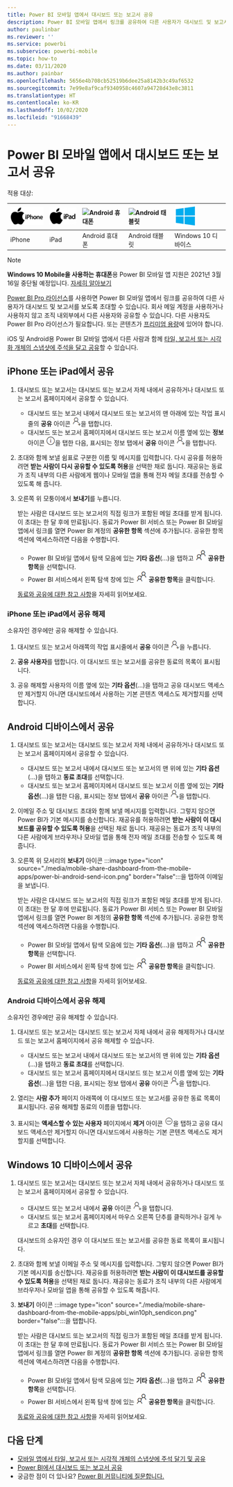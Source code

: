 ```yaml
---
title: Power BI 모바일 앱에서 대시보드 또는 보고서 공유
description: Power BI 모바일 앱에서 링크를 공유하여 다른 사용자가 대시보드 및 보고서를 보도록 초대하세요. 방법을 알아봅니다.
author: paulinbar
ms.reviewer: ''
ms.service: powerbi
ms.subservice: powerbi-mobile
ms.topic: how-to
ms.date: 03/11/2020
ms.author: painbar
ms.openlocfilehash: 5656e4b708cb52519b6dee25a8142b3c49af6532
ms.sourcegitcommit: 7e99e8af9caf9340958c4607a94728d43e8c3811
ms.translationtype: HT
ms.contentlocale: ko-KR
ms.lasthandoff: 10/02/2020
ms.locfileid: "91668439"
---
```

# <a name="share-a-dashboard-or-report-from-the-power-bi-mobile-apps"></a>Power BI 모바일 앱에서 대시보드 또는 보고서 공유
적용 대상:

| ![iPhone](./media/mobile-share-dashboard-from-the-mobile-apps/iphone-logo-50-px.png) | ![iPad](./media/mobile-share-dashboard-from-the-mobile-apps/ipad-logo-50-px.png) | ![Android 휴대폰](./media/mobile-share-dashboard-from-the-mobile-apps/android-phone-logo-50-px.png) | ![Android 태블릿](./media/mobile-share-dashboard-from-the-mobile-apps/android-tablet-logo-50-px.png) | ![Windows 10](./media/mobile-share-dashboard-from-the-mobile-apps/win-10-logo-50-px.png) |
|:--- |:--- |:--- |:--- |:--- |
| iPhone |iPad |Android 휴대폰 |Android 태블릿 |Windows 10 디바이스 |

>[!NOTE]
>**Windows 10 Mobile을 사용하는 휴대폰**용 Power BI 모바일 앱 지원은 2021년 3월 16일 중단될 예정입니다. [자세히 알아보기](/legal/powerbi/powerbi-mobile/power-bi-mobile-app-end-of-support-for-windows-phones)

[Power BI Pro 라이선스](../../fundamentals/service-features-license-type.md)를 사용하면 Power BI 모바일 앱에서 링크를 공유하여 다른 사용자가 대시보드 및 보고서를 보도록 초대할 수 있습니다. 회사 메일 계정을 사용하거나 사용하지 않고 조직 내외부에서 다른 사용자와 공유할 수 있습니다. 다른 사용자도 Power BI Pro 라이선스가 필요합니다. 또는 콘텐츠가 [프리미엄 용량](../../admin/service-premium-what-is.md)에 있어야 합니다.

iOS 및 Android용 Power BI 모바일 앱에서 다른 사람과 함께 [타일, 보고서 또는 시각화 개체의 스냅샷에 주석을 달고 공유](mobile-annotate-and-share-a-tile-from-the-mobile-apps.md)할 수 있습니다. 

## <a name="share-from-your-iphone-or-ipad"></a>iPhone 또는 iPad에서 공유

1. 대시보드 또는 보고서는 대시보드 또는 보고서 자체 내에서 공유하거나 대시보드 또는 보고서 홈페이지에서 공유할 수 있습니다.
    *  대시보드 또는 보고서 내에서 대시보드 또는 보고서의 맨 아래에 있는 작업 표시줄의 **공유** 아이콘 ![초대 아이콘](././media/mobile-share-dashboard-from-the-mobile-apps/power-bi-android-invite-icon-ss.png)을 탭합니다.
    *  대시보드 또는 보고서 홈페이지에서 대시보드 또는 보고서 이름 옆에 있는 **정보** 아이콘 ![기타 정보](./media/mobile-share-dashboard-from-the-mobile-apps/power-bi-more-info-icon.png)을 탭한 다음, 표시되는 정보 탭에서 **공유** 아이콘 ![초대 아이콘](./media/mobile-share-dashboard-from-the-mobile-apps/power-bi-android-invite-icon-ss.png)을 탭합니다.
2. 초대와 함께 보낼 쉼표로 구분한 이름 및 메시지를 입력합니다. 다시 공유를 허용하려면 **받는 사람이 다시 공유할 수 있도록 허용**을 선택한 채로 둡니다. 재공유는 동료가 조직 내부의 다른 사람에게 웹이나 모바일 앱을 통해 전자 메일 초대를 전송할 수 있도록 해 줍니다.
3. 오른쪽 위 모퉁이에서 **보내기**를 누릅니다.
   
   받는 사람은 대시보드 또는 보고서의 직접 링크가 포함된 메일 초대를 받게 됩니다. 이 초대는 한 달 후에 만료됩니다. 동료가 Power BI 서비스 또는 Power BI 모바일 앱에서 링크를 열면 Power BI 계정의 **공유한 항목** 섹션에 추가됩니다. 공유한 항목 섹션에 액세스하려면 다음을 수행합니다.
   
   * Power BI 모바일 앱에서 탐색 모음에 있는 **기타 옵션**(...)을 탭하고 ![공유한 항목](./././media/mobile-share-dashboard-from-the-mobile-apps/power-bi-shared-with-me-icon.png) **공유한 항목**을 선택합니다.
   * Power BI 서비스에서 왼쪽 탐색 창에 있는 ![공유한 항목](./././media/mobile-share-dashboard-from-the-mobile-apps/power-bi-shared-with-me-icon.png) **공유한 항목**을 클릭합니다.
   
   [동료와 공유에 대한 참고 사항](../../collaborate-share/service-share-dashboards.md)을 자세히 읽어보세요.

### <a name="unshare-from-your-iphone-or-ipad"></a>iPhone 또는 iPad에서 공유 해제
소유자인 경우에만 공유 해제할 수 있습니다.

1. 대시보드 또는 보고서 아래쪽의 작업 표시줄에서 **공유** 아이콘 ![공유 아이콘](././media/mobile-share-dashboard-from-the-mobile-apps/power-bi-android-invite-icon-ss.png)을 누릅니다.
2. **공유 사용자**를 탭합니다. 이 대시보드 또는 보고서를 공유한 동료의 목록이 표시됩니다.

3. 공유 해제할 사용자의 이름 옆에 있는 **기타 옵션**(...)을 탭하고 공유 대시보드 액세스만 제거할지 아니면 대시보드에서 사용하는 기본 콘텐츠 액세스도 제거할지를 선택합니다.



## <a name="share-from-your-android-device"></a>Android 디바이스에서 공유
1. 대시보드 또는 보고서는 대시보드 또는 보고서 자체 내에서 공유하거나 대시보드 또는 보고서 홈페이지에서 공유할 수 있습니다.
    *  대시보드 또는 보고서 내에서 대시보드 또는 보고서의 맨 위에 있는 **기타 옵션**(...)을 탭하고 **동료 초대**를 선택합니다.
    *  대시보드 또는 보고서 홈페이지에서 대시보드 또는 보고서 이름 옆에 있는 **기타 옵션**(...)을 탭한 다음, 표시되는 정보 탭에서 **공유** 아이콘 ![초대 아이콘](./media/mobile-share-dashboard-from-the-mobile-apps/power-bi-android-invite-icon-ss.png)을 탭합니다.
 
2. 이메일 주소 및 대시보드 초대와 함께 보낼 메시지를 입력합니다. 그렇지 않으면 Power BI가 기본 메시지를 송신합니다. 재공유를 허용하려면 **받는 사람이 이 대시보드를 공유할 수 있도록 허용**을 선택된 채로 둡니다. 재공유는 동료가 조직 내부의 다른 사람에게 브라우저나 모바일 앱을 통해 전자 메일 초대를 전송할 수 있도록 해줍니다.
   
3. 오른쪽 위 모서리의 **보내기** 아이콘 :::image type="icon" source="./media/mobile-share-dashboard-from-the-mobile-apps/power-bi-android-send-icon.png" border="false":::을 탭하여 이메일을 보냅니다.
   
    받는 사람은 대시보드 또는 보고서의 직접 링크가 포함된 메일 초대를 받게 됩니다. 이 초대는 한 달 후에 만료됩니다. 동료가 Power BI 서비스 또는 Power BI 모바일 앱에서 링크를 열면 Power BI 계정의 **공유한 항목** 섹션에 추가됩니다. 공유한 항목 섹션에 액세스하려면 다음을 수행합니다.
   * Power BI 모바일 앱에서 탐색 모음에 있는 **기타 옵션**(...)을 탭하고 ![공유한 항목](./././media/mobile-share-dashboard-from-the-mobile-apps/power-bi-shared-with-me-icon.png) **공유한 항목**을 선택합니다.
   * Power BI 서비스에서 왼쪽 탐색 창에 있는 ![공유한 항목](./././media/mobile-share-dashboard-from-the-mobile-apps/power-bi-shared-with-me-icon.png) **공유한 항목**을 클릭합니다.
   
   [동료와 공유에 대한 참고 사항](../../collaborate-share/service-share-dashboards.md)을 자세히 읽어보세요.


### <a name="unshare-from-your-android-device"></a>Android 디바이스에서 공유 해제
소유자인 경우에만 공유 해제할 수 있습니다.

1. 대시보드 또는 보고서는 대시보드 또는 보고서 자체 내에서 공유 해제하거나 대시보드 또는 보고서 홈페이지에서 공유 해제할 수 있습니다.
    *  대시보드 또는 보고서 내에서 대시보드 또는 보고서의 맨 위에 있는 **기타 옵션**(...)을 탭하고 **동료 초대**를 선택합니다.
    *  대시보드 또는 보고서 홈페이지에서 대시보드 또는 보고서 이름 옆에 있는 **기타 옵션**(...)을 탭한 다음, 표시되는 정보 탭에서 **공유** 아이콘 ![초대 아이콘](./media/mobile-share-dashboard-from-the-mobile-apps/power-bi-android-invite-icon-ss.png)을 탭합니다.

2. 열리는 **사람 추가** 페이지 아래쪽에 이 대시보드 또는 보고서를 공유한 동료 목록이 표시됩니다. 공유 해제할 동료의 이름을 탭합니다.
3. 표시되는 **액세스할 수 있는 사용자** 페이지에서 **제거** 아이콘 ![제거 아이콘](./media/mobile-share-dashboard-from-the-mobile-apps/power-bi-android-remove-icon.png)을 탭하고 공유 대시보드 액세스만 제거할지 아니면 대시보드에서 사용하는 기본 콘텐츠 액세스도 제거할지를 선택합니다.

## <a name="share-from-your-windows-10-device"></a>Windows 10 디바이스에서 공유

1. 대시보드 또는 보고서는 대시보드 또는 보고서 자체 내에서 공유하거나 대시보드 또는 보고서 홈페이지에서 공유할 수 있습니다.
    * 대시보드 또는 보고서 내에서 **공유** 아이콘 ![초대 아이콘](./media/mobile-share-dashboard-from-the-mobile-apps/power-bi-android-invite-icon-ss.png)을 탭합니다.
    * 대시보드 또는 보고서 홈페이지에서 마우스 오른쪽 단추를 클릭하거나 길게 누르고 **초대**를 선택합니다.
   
   대시보드의 소유자인 경우 이 대시보드 또는 보고서를 공유한 동료 목록이 표시됩니다.

2. 초대와 함께 보낼 이메일 주소 및 메시지를 입력합니다. 그렇지 않으면 Power BI가 기본 메시지를 송신합니다. 재공유를 허용하려면 **받는 사람이 이 대시보드를 공유할 수 있도록 허용**을 선택된 채로 둡니다. 재공유는 동료가 조직 내부의 다른 사람에게 브라우저나 모바일 앱을 통해 공유할 수 있도록 해줍니다.
   
3. **보내기** 아이콘 :::image type="icon" source="./media/mobile-share-dashboard-from-the-mobile-apps/pbi_win10ph_sendicon.png" border="false":::을 탭합니다.
   
    받는 사람은 대시보드 또는 보고서의 직접 링크가 포함된 메일 초대를 받게 됩니다. 이 초대는 한 달 후에 만료됩니다. 동료가 Power BI 서비스 또는 Power BI 모바일 앱에서 링크를 열면 Power BI 계정의 **공유한 항목** 섹션에 추가됩니다. 공유한 항목 섹션에 액세스하려면 다음을 수행합니다.
   
   * Power BI 모바일 앱에서 탐색 모음에 있는 **기타 옵션**(...)을 탭하고 ![공유한 항목](./././media/mobile-share-dashboard-from-the-mobile-apps/power-bi-shared-with-me-icon.png) **공유한 항목**을 선택합니다.
   * Power BI 서비스에서 왼쪽 탐색 창에 있는 ![공유한 항목](./././media/mobile-share-dashboard-from-the-mobile-apps/power-bi-shared-with-me-icon.png) **공유한 항목**을 클릭합니다.
   
   [동료와 공유에 대한 참고 사항](../../collaborate-share/service-share-dashboards.md)을 자세히 읽어보세요.

## <a name="next-steps"></a>다음 단계
* [모바일 앱에서 타일, 보고서 또는 시각적 개체의 스냅샷에 주석 달기 및 공유](mobile-annotate-and-share-a-tile-from-the-mobile-apps.md)
* [Power BI에서 대시보드 또는 보고서 공유](../../collaborate-share/service-share-dashboards.md)
* 궁금한 점이 더 있나요? [Power BI 커뮤니티에 질문합니다.](https://community.powerbi.com/)